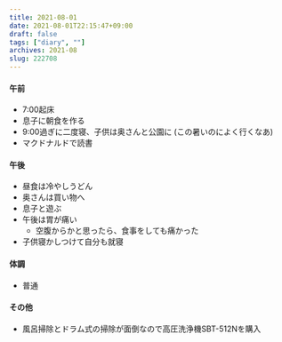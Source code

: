 ```yaml
---
title: 2021-08-01
date: 2021-08-01T22:15:47+09:00
draft: false
tags: ["diary", ""]
archives: 2021-08
slug: 222708
---
```

#### 午前
- 7:00起床
- 息子に朝食を作る
- 9:00過ぎに二度寝、子供は奥さんと公園に (この暑いのによく行くなあ)
- マクドナルドで読書
#### 午後
- 昼食は冷やしうどん
- 奥さんは買い物へ
- 息子と遊ぶ
- 午後は胃が痛い
  - 空腹からかと思ったら、食事をしても痛かった
- 子供寝かしつけて自分も就寝
#### 体調
- 普通
#### その他
- 風呂掃除とドラム式の掃除が面倒なので高圧洗浄機SBT-512Nを購入